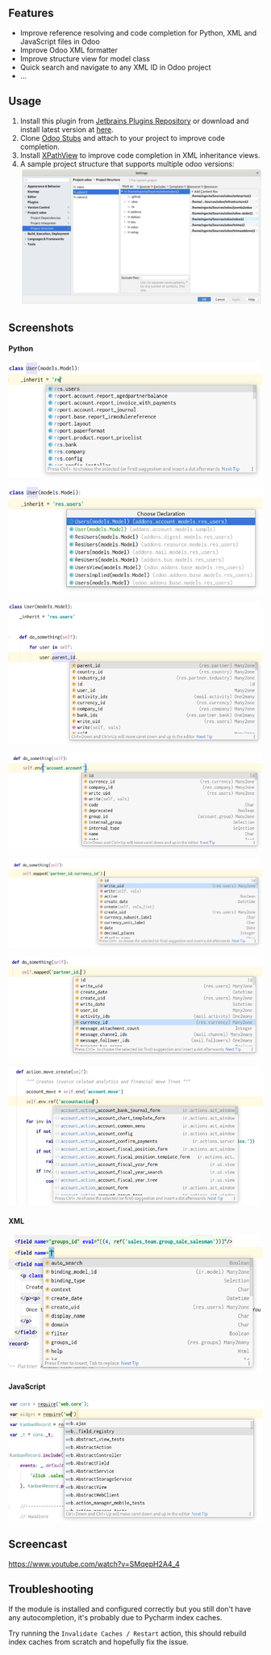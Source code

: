 ## Features
* Improve reference resolving and code completion for Python, XML and JavaScript files in Odoo</li>
* Improve Odoo XML formatter
* Improve structure view for model class
* Quick search and navigate to any XML ID in Odoo project
* ...

## Usage
1. Install this plugin from [Jetbrains Plugins Repository](https://plugins.jetbrains.com/plugin/13499-pycharm-odoo/)
or download and install latest version at [here](https://github.com/trinhanhngoc/pycharm-odoo/releases).
2. Clone [Odoo Stubs](https://github.com/trinhanhngoc/odoo-stubs) and attach to your project to improve code completion.
3. Install [XPathView](https://plugins.jetbrains.com/plugin/12478-xpathview--xslt) to improve code completion in XML inheritance views.
4. A sample project structure that supports multiple odoo versions:
![Project Structure](images/project-structure.png)

## Screenshots
#### Python
![Model name completion](images/model-name-completion.png)

![Go to model declaration](images/go-to-model-declaration.png)

![Model member completion](images/model-member-completion-1.png)

![Model member completion](images/model-member-completion-2.png)

![Model member completion](images/model-member-completion-3.png)

![Field path completion](images/field-path-completion.png)

![XML ID completion](images/xml-id-completion.png)

#### XML
![XML completion](images/xml-completion.png)

#### JavaScript
![JavaScript completion](images/js-completion.png)

## Screencast
https://www.youtube.com/watch?v=SMqepH2A4_4

## Troubleshooting

If the module is installed and configured correctly but you still don't have any autocompletion, it's probably due to Pycharm index caches.

Try running the `Invalidate Caches / Restart` action, this should rebuild index caches from scratch and hopefully fix the issue.
